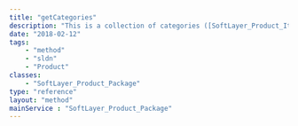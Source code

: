 ```yaml
---
title: "getCategories"
description: "This is a collection of categories ([SoftLayer_Product_Item_Category](/reference/datatypes/SoftLayer_Product_Item_Category)) associated with a package which can be used for ordering. These categories have several objects prepopulated which are useful when determining the available products for purchase. The categories contain groups ([SoftLayer_Product_Package_Item_Category_Group](/reference/datatypes/SoftLayer_Product_Package_Item_Category_Group)) that organize the products and prices by similar features. For example, operating systems will be grouped by their manufacturer and virtual server disks will be grouped by their disk type (SAN vs. local). Each group will contain prices ([SoftLayer_Product_Item_Price](/reference/datatypes/SoftLayer_Product_Item_Price)) which you can use determine the cost of each product. Each price has a product ([SoftLayer_Product_Item](/reference/datatypes/SoftLayer_Product_Item)) which provides the name and other useful information about the server, service or software you may purchase."
date: "2018-02-12"
tags:
    - "method"
    - "sldn"
    - "Product"
classes:
    - "SoftLayer_Product_Package"
type: "reference"
layout: "method"
mainService : "SoftLayer_Product_Package"
---
```

